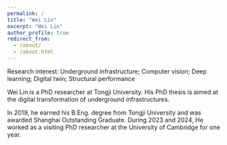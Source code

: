 ```yaml
---
permalink: /
title: "Wei Lin"
excerpt: "Wei Lin"
author_profile: true
redirect_from: 
  - /about/
  - /about.html
---
```


Research interest: Underground infrastructure; Computer vision; Deep learning; Digital twin; Structural performance

Wei Lin is a PhD researcher at Tongji University. His PhD thesis is aimed at the digital transformation of underground infrastructures.

In 2019, he earned his B.Eng. degree from Tongji University and was awarded Shanghai Outstanding Graduate. During 2023 and 2024, He worked as a visiting PhD researcher at the University of Cambridge for one year.
